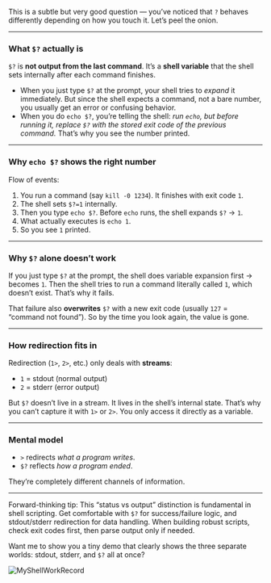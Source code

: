 This is a subtle but very good question — you’ve noticed that `?` behaves differently depending on how you touch it. Let’s peel the onion.

---

### What `$?` actually is

`$?` is **not output from the last command**.
It’s a **shell variable** that the shell sets internally after each command finishes.

* When you just type `$?` at the prompt, your shell tries to *expand* it immediately. But since the shell expects a command, not a bare number, you usually get an error or confusing behavior.
* When you do `echo $?`, you’re telling the shell: *run `echo`, but before running it, replace `$?` with the stored exit code of the previous command.* That’s why you see the number printed.

---

### Why `echo $?` shows the right number

Flow of events:

1. You run a command (say `kill -0 1234`). It finishes with exit code `1`.
2. The shell sets `$?=1` internally.
3. Then you type `echo $?`. Before `echo` runs, the shell expands `$?` → `1`.
4. What actually executes is `echo 1`.
5. So you see `1` printed.

---

### Why `$?` alone doesn’t work

If you just type `$?` at the prompt, the shell does variable expansion first → becomes `1`. Then the shell tries to run a command literally called `1`, which doesn’t exist. That’s why it fails.

That failure also **overwrites** `$?` with a new exit code (usually `127` = “command not found”). So by the time you look again, the value is gone.

---

### How redirection fits in

Redirection (`1>`, `2>`, etc.) only deals with **streams**:

* `1` = stdout (normal output)
* `2` = stderr (error output)

But `$?` doesn’t live in a stream. It lives in the shell’s internal state. That’s why you can’t capture it with `1>` or `2>`. You only access it directly as a variable.

---

### Mental model

* `>` redirects *what a program writes*.
* `$?` reflects *how a program ended*.

They’re completely different channels of information.

---

Forward-thinking tip: This “status vs output” distinction is fundamental in shell scripting. Get comfortable with `$?` for success/failure logic, and stdout/stderr redirection for data handling. When building robust scripts, check exit codes first, then parse output only if needed.

Want me to show you a tiny demo that clearly shows the three separate worlds: stdout, stderr, and `$?` all at once?

![MyShellWorkRecord](./img/dollarquestion.png)
